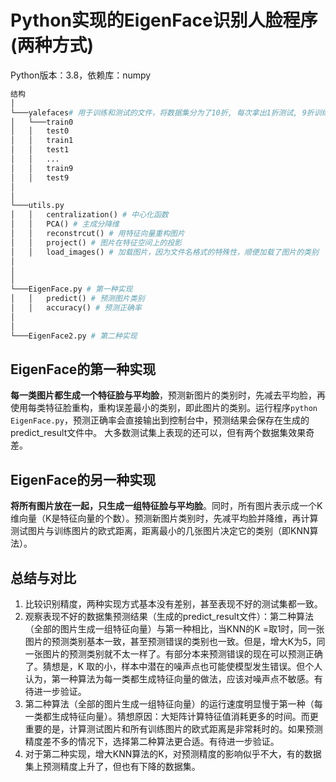 # Python实现的EigenFace识别人脸程序(两种方式)

Python版本：3.8，依赖库：numpy

```python
结构
│  
└───yalefaces# 用于训练和测试的文件，将数据集分为了10折, 每次拿出1折测试, 9折训练
│   └───train0
│   │   test0
│   │	train1
│   │	test1
│   │	...
│   │	train9
│   │	test9
│  
│   
└───utils.py
│   │   centralization() # 中心化函数
│   │   PCA() # 主成分降维
│   │	reconstrcut() # 用特征向量重构图片
│   │	project() # 图片在特征空间上的投影
│   │   load_images() # 加载图片，因为文件名格式的特殊性，顺便加载了图片的类别
│   
│   
│   
└───EigenFace.py # 第一种实现
│   │   predict() # 预测图片类别
│   │   accuracy() # 预测正确率
│   
│ 
└───EigenFace2.py # 第二种实现

```

## EigenFace的第一种实现

**每一类图片都生成一个特征脸与平均脸**，预测新图片的类别时，先减去平均脸，再使用每类特征脸重构，重构误差最小的类别，即此图片的类别。运行程序`python EigenFace.py`，预测正确率会直接输出到控制台中，预测结果会保存在生成的predict_result文件中。
大多数测试集上表现的还可以，但有两个数据集效果奇差。

## EigenFace的另一种实现

**将所有图片放在一起，只生成一组特征脸与平均脸**。同时，所有图片表示成一个K维向量（K是特征向量的个数）。预测新图片类别时，先减平均脸并降维，再计算测试图片与训练图片的欧式距离，距离最小的几张图片决定它的类别（即KNN算法）。


## 总结与对比
1. 比较识别精度，两种实现方式基本没有差别，甚至表现不好的测试集都一致。
2. 观察表现不好的数据集预测结果（生成的predict_result文件）：第二种算法（全部的图片生成一组特征向量）与第一种相比，当KNN的K =取1时，同一张图片的预测类别基本一致，甚至预测错误的类别也一致。但是，增大K为5，同一张图片的预测类别就不太一样了。有部分本来预测错误的现在可以预测正确了。猜想是，K 取的小，样本中潜在的噪声点也可能使模型发生错误。但个人认为，第一种算法为每一类都生成特征向量的做法，应该对噪声点不敏感。有待进一步验证。
3. 第二种算法（全部的图片生成一组特征向量）的运行速度明显慢于第一种（每一类都生成特征向量）。猜想原因：大矩阵计算特征值消耗更多的时间。而更重要的是，计算测试图片和所有训练图片的欧式距离是非常耗时的。如果预测精度差不多的情况下，选择第二种算法更合适。有待进一步验证。
4. 对于第二种实现，增大KNN算法的K，对预测精度的影响似乎不大，有的数据集上预测精度上升了，但也有下降的数据集。
